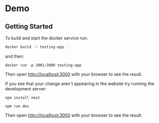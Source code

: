 #  Demo

## Getting Started


To build and start the docker service run:  

```bash
docker build -t testing-app .      
```  
and then:  
```
docker run -p 3001:3000 testing-app
```
Then open [http://localhost:3000](http://localhost:3001) with your browser to see the result.

If you see that your change aren´t appearing in the website try running the development server:

```
npm install next
```
```
npm run dev
```
Then open [http://localhost:3000](http://localhost:3000) with your browser to see the result.
